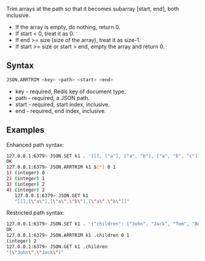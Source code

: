 Trim arrays at the path so that it becomes subarray [start, end], both inclusive.


* If the array is empty, do nothing, return 0.
* If start < 0, treat it as 0.
* If end >= size (size of the array), treat it as size-1.
* If start >= size or start > end, empty the array and return 0.

## Syntax

```bash
JSON.ARRTRIM <key> <path> <start> <end>
```

* key - required, Redis key of document type.
* path - required, a JSON path.
* start - required, start index, inclusive.
* end - required, end index, inclusive.


## Examples

Enhanced path syntax:

```bash
127.0.0.1:6379> JSON.SET k1 . '[[], ["a"], ["a", "b"], ["a", "b", "c"]]'
OK
127.0.0.1:6379> JSON.ARRTRIM k1 $[*] 0 1
1) (integer) 0
2) (integer) 1
3) (integer) 2
4) (integer) 2
   127.0.0.1:6379> JSON.GET k1
   "[[],[\"a\"],[\"a\",\"b\"],[\"a\",\"b\"]]"
```

Restricted path syntax:

```bash
127.0.0.1:6379> JSON.SET k1 . '{"children": ["John", "Jack", "Tom", "Bob", "Mike"]}'
OK
127.0.0.1:6379> JSON.ARRTRIM k1 .children 0 1
(integer) 2
127.0.0.1:6379> JSON.GET k1 .children
"[\"John\",\"Jack\"]"
```
